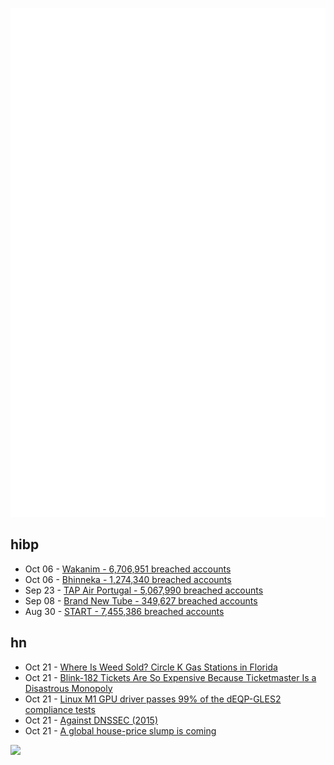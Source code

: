![Metrics](https://raw.githubusercontent.com/phixion/phixion/master/metrics.svg)

## hibp

<!--
for https://github.com/phixion/phixion/blob/main/.github/workflows/feeds.yml
-->
<!--START_SECTION:haveibeenpwnd-->
- Oct 06 - [Wakanim - 6,706,951 breached accounts](https://haveibeenpwned.com/PwnedWebsites#Wakanim)
- Oct 06 - [Bhinneka - 1,274,340 breached accounts](https://haveibeenpwned.com/PwnedWebsites#Bhinneka)
- Sep 23 - [TAP Air Portugal - 5,067,990 breached accounts](https://haveibeenpwned.com/PwnedWebsites#TAPAirPortugal)
- Sep 08 - [Brand New Tube - 349,627 breached accounts](https://haveibeenpwned.com/PwnedWebsites#BrandNewTube)
- Aug 30 - [START - 7,455,386 breached accounts](https://haveibeenpwned.com/PwnedWebsites#Start)
<!--END_SECTION:haveibeenpwnd-->

## hn

<!--
for https://github.com/phixion/phixion/blob/main/.github/workflows/feeds.yml
-->
<!--START_SECTION:hn-->
- Oct 21 - [Where Is Weed Sold? Circle K Gas Stations in Florida](https://www.bloomberg.com/news/articles/2022-10-19/where-is-weed-sold-circle-k-gas-stations-in-florida-in-2023)
- Oct 21 - [Blink-182 Tickets Are So Expensive Because Ticketmaster Is a Disastrous Monopoly](https://www.vice.com/en/article/m7gx34/blink-182-tickets-are-so-expensive-because-ticketmaster-is-a-disastrous-monopoly-and-now-everyone-pays-ticket-broker-prices)
- Oct 21 - [Linux M1 GPU driver passes 99% of the dEQP-GLES2 compliance tests](https://twitter.com/linaasahi/status/1583444549648543744)
- Oct 21 - [Against DNSSEC (2015)](https://sockpuppet.org/blog/2015/01/15/against-dnssec/)
- Oct 21 - [A global house-price slump is coming](https://www.economist.com/leaders/2022/10/20/a-global-house-price-slump-is-coming)
<!--END_SECTION:hn-->

<!--
for https://yhype.me
-->
![](https://hit.yhype.me/github/profile?user_id=13013670)
